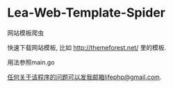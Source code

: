 Lea-Web-Template-Spider
=======================

网站模板爬虫

快速下载网站模板, 比如 http://themeforest.net/ 里的模板.

用法参照main.go

任何关于该程序的问题可以发我邮箱lifephp@gmail.com.
